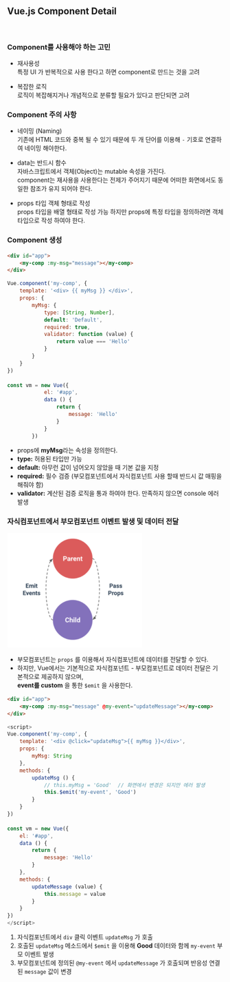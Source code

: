 ## Vue.js Component Detail

<br>

### Component를 사용해야 하는 고민
* 재사용성 <br>
특정 UI 가 반복적으로 사용 한다고 하면 component로 만드는 것을 고려

* 복잡한 로직 <br>
로직이 복잡해지거나 개념적으로 분류할 필요가 있다고 판단되면 고려

### Component 주의 사항
* 네이밍 (Naming) <br>
기존에 HTML 코드와 중복 될 수 있기 때문에 두 개 단어를 이용해 `-` 기호로 연결하여 네이밍 해야한다.

* data는 반드시 함수 <br>
자바스크립트에서 객체(Object)는 mutable 속성을 가진다. <br>
component는 재사용을 사용한다는 전제가 주어지기 때문에 어떠한 화면에서도 동일한 참조가 유지 되어야 한다.

* props 타입 객체 형태로 작성 <br>
props 타입을 배열 형태로 작성 가능 하지만 props에 특정 타입을 정의하려면 객체 타입으로 작성 하여야 한다.

### Component 생성
```html
<div id="app">
    <my-comp :my-msg="message"></my-comp>
</div>
```
```js
Vue.component('my-comp', {
    template: '<div> {{ myMsg }} </div>',
    props: {
        myMsg: {
            type: [String, Number],
            default: 'Default',
            required: true,
            validator: function (value) {
                return value === 'Hello'
            }
        }
    }
})

const vm = new Vue({
            el: '#app',
            data () {
                return {
                    message: 'Hello'
                }
            }
        })
```
* props에 **myMsg**라는 속성을 정의한다.
* **type:** 허용된 타입만 가능
* **default:** 아무런 값이 넘어오지 않았을 때 기본 값을 지정
* **required:** 필수 검증 (부모컴포넌트에서 자식컴포넌트 사용 할때 반드시 값 매핑을 해줘야 함)
* **validator:** 계산된 검증 로직을 통과 하여야 한다. 만족하지 않으면 console 에러 발생

### 자식컴포넌트에서 부모컴포넌트 이벤트 발생 및 데이터 전달
![](img/2021-04-17_Vue01.png)

* 부모컴포넌트는 `props` 를 이용해서 자식컴포넌트에 데이터를 전달할 수 있다.
* 하지만, Vue에서는 기본적으로 자식컴포넌트 - 부모컴포넌트로 데이터 전달은 기본적으로 제공하지 않으며,<br>
  **event를 custom** 을 통한 `$emit` 을 사용한다.

```html
<div id="app">
    <my-comp :my-msg="message" @my-event="updateMessage"></my-comp>
</div>
```
```js
<script> 
Vue.component('my-comp', {
    template: '<div @click="updateMsg">{{ myMsg }}</div>',
    props: {
        myMsg: String
    },
    methods: {
        updateMsg () {
            // this.myMsg = 'Good'  // 화면에서 변경은 되지만 에러 발생
            this.$emit('my-event', 'Good')
        }
    }
})

const vm = new Vue({
    el: '#app',
    data () {
        return {
            message: 'Hello'
        }
    },
    methods: {
        updateMessage (value) {
            this.message = value
        }
    }
})
</script>
```
1. 자식컴포넌트에서 `div` 클릭 이벤트 `updateMsg` 가 호출
2. 호출된 `updateMsg` 메소드에서 `$emit` 을 이용해 **Good** 데이터와 함께 `my-event` 부모 이벤트 발생
3. 부모컴포넌트에 정의된 `@my-event` 에서 `updateMessage` 가 호출되며 반응성 연결된 `message` 값이 변경 
